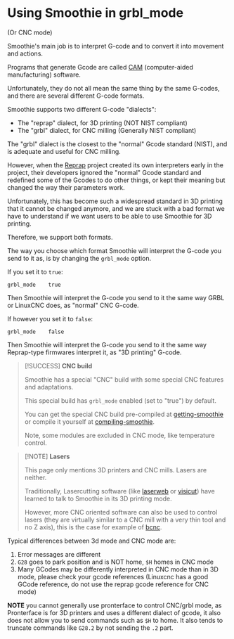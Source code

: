 
# Using Smoothie in grbl_mode

(Or CNC mode)

Smoothie's main job is to interpret G-code and to convert it into movement and actions.

Programs that generate Gcode are called [CAM](https://en.wikipedia.org/wiki/Computer-aided_manufacturing) (computer-aided manufacturing) software.

Unfortunately, they do not all mean the same thing by the same G-codes, and there are several different G-code formats.

Smoothie supports two different G-code "dialects":

- The "reprap" dialect, for 3D printing (NOT NIST compliant)
- The "grbl" dialect, for CNC milling (Generally NIST compliant)

The "grbl" dialect is the closest to the "normal" Gcode standard (NIST), and is adequate and useful for CNC milling.

However, when the [Reprap](http://www.reprap.org) project created its own interpreters early in the project, their developers ignored the "normal" Gcode standard and redefined some of the Gcodes to do other things, or kept their meaning but changed the way their parameters work.

Unfortunately, this has become such a widespread standard in 3D printing that it cannot be changed anymore, and we are stuck with a bad format we have to understand if we want users to be able to use Smoothie for 3D printing.

Therefore, we support both formats.

The way you choose which format Smoothie will interpret the G-code you send to it as, is by changing the `grbl_mode` option.

If you set it to `true`:

```
grbl_mode    true
```

Then Smoothie will interpret the G-code you send to it the same way GRBL or LinuxCNC does, as "normal" CNC G-code.

If however you set it to `false`:

```
grbl_mode    false
```

Then Smoothie will interpret the G-code you send to it the same way Reprap-type firmwares interpret it, as "3D printing" G-code.

> [!SUCCESS] **CNC build**
>
> Smoothie has a special "CNC" build with some special CNC features and adaptations.
>
> This special build has `grbl_mode` enabled (set to "true") by default.
>
> You can get the special CNC build pre-compiled at [getting-smoothie](getting-smoothie.md) or compile it yourself at [compiling-smoothie](compiling-smoothie.md).
>
> Note, some modules are excluded in CNC mode, like temperature control.

> [!NOTE] **Lasers**
>
> This page only mentions 3D printers and CNC mills. Lasers are neither.
>
> Traditionally, Lasercutting software (like [laserweb](laserweb.md) or [visicut](visicut.md)) have learned to talk to Smoothie in its 3D printing mode.
>
> However, more CNC oriented software can also be used to control lasers (they are virtually similar to a CNC mill with a very thin tool and no Z axis), this is the case for example of [bcnc](bcnc.md).

Typical differences between 3d mode and CNC mode are:

1. Error messages are different
2. `G28` goes to park position and is NOT home, `$H` homes in CNC mode
3. Many GCodes may be differently interpreted in CNC mode than in 3D mode, please check your gcode references (Linuxcnc has a good GCode reference, do not use the reprap gcode reference for CNC mode)

**NOTE** you cannot generally use pronterface to control CNC/grbl mode, as Pronterface is for 3D printers and uses a different dialect of gcode, it also does not allow you to send commands such as `$H` to home. It also tends to truncate commands like `G28.2` by not sending the `.2` part.
